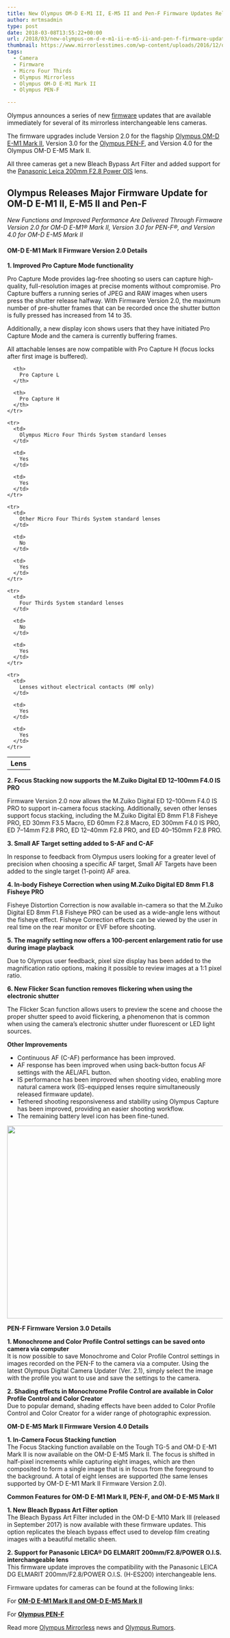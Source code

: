 ```yaml
---
title: New Olympus OM-D E-M1 II, E-M5 II and Pen-F Firmware Updates Released
author: mrtmsadmin
type: post
date: 2018-03-08T13:55:22+00:00
url: /2018/03/new-olympus-om-d-e-m1-ii-e-m5-ii-and-pen-f-firmware-updates-released/
thumbnail: https://www.mirrorlesstimes.com/wp-content/uploads/2016/12/olympus-e-m1-mark-ii-pre-order-2-750x550.jpg
tags:
  - Camera
  - Firmware
  - Micro Four Thirds
  - Olympus Mirrorless
  - Olympus OM-D E-M1 Mark II
  - Olympus PEN-F

---
```

Olympus announces a series of new [firmware][1] updates that are available immediately for several of its mirrorless interchangeable lens cameras.

The firmware upgrades include Version 2.0 for the flagship [Olympus OM-D E-M1 Mark II][2], Version 3.0 for the [Olympus PEN-F][3], and Version 4.0 for the Olympus OM-D E-M5 Mark II.

All three cameras get a new Bleach Bypass Art Filter and added support for the [Panasonic Leica 200mm F2.8 Power OIS][4] lens.<!--more-->

## Olympus Releases Major Firmware Update for OM-D E-M1 II, E-M5 II and Pen-F

_New Functions and Improved Performance Are Delivered Through Firmware Version 2.0 for OM-D E-M1® Mark II, Version 3.0 for PEN-F®, and Version 4.0 for OM-D E-M5 Mark II_

#### **OM-D E-M1 Mark II Firmware Version 2.0 Details**

**1. Improved Pro Capture Mode functionality**

Pro Capture Mode provides lag-free shooting so users can capture high-quality, full-resolution images at precise moments without compromise. Pro Capture buffers a running series of JPEG and RAW images when users press the shutter release halfway. With Firmware Version 2.0, the maximum number of pre-shutter frames that can be recorded once the shutter button is fully pressed has increased from 14 to 35.

Additionally, a new display icon shows users that they have initiated Pro Capture Mode and the camera is currently buffering frames.

All attachable lenses are now compatible with Pro Capture H (focus locks after first image is buffered).

<div class="contentTable">
  <table  class="contentTable table table-hover table table-hover"  border="0" cellspacing="0" cellpadding="0">
    <tr>
      <th>
        Lens
      </th>
      
      <th>
        Pro Capture L
      </th>
      
      <th>
        Pro Capture H
      </th>
    </tr>
    
    <tr>
      <td>
        Olympus Micro Four Thirds System standard lenses
      </td>
      
      <td>
        Yes
      </td>
      
      <td>
        Yes
      </td>
    </tr>
    
    <tr>
      <td>
        Other Micro Four Thirds System standard lenses
      </td>
      
      <td>
        No
      </td>
      
      <td>
        Yes
      </td>
    </tr>
    
    <tr>
      <td>
        Four Thirds System standard lenses
      </td>
      
      <td>
        No
      </td>
      
      <td>
        Yes
      </td>
    </tr>
    
    <tr>
      <td>
        Lenses without electrical contacts (MF only)
      </td>
      
      <td>
        Yes
      </td>
      
      <td>
        Yes
      </td>
    </tr>
  </table>
</div>

**2. Focus Stacking now supports the M.Zuiko Digital ED 12–100mm F4.0 IS PRO**

Firmware Version 2.0 now allows the M.Zuiko Digital ED 12–100mm F4.0 IS PRO to support in-camera focus stacking. Additionally, seven other lenses support focus stacking, including the M.Zuiko Digital ED 8mm F1.8 Fisheye PRO, ED 30mm F3.5 Macro, ED 60mm F2.8 Macro, ED 300mm F4.0 IS PRO, ED 7–14mm F2.8 PRO, ED 12–40mm F2.8 PRO, and ED 40–150mm F2.8 PRO.

**3. Small AF Target setting added to S-AF and C-AF**

In response to feedback from Olympus users looking for a greater level of precision when choosing a specific AF target, Small AF Targets have been added to the single target (1-point) AF area.

**4. In-body Fisheye Correction when using M.Zuiko Digital ED 8mm F1.8 Fisheye PRO**

Fisheye Distortion Correction is now available in-camera so that the M.Zuiko Digital ED 8mm F1.8 Fisheye PRO can be used as a wide-angle lens without the fisheye effect. Fisheye Correction effects can be viewed by the user in real time on the rear monitor or EVF before shooting.

**5. The magnify setting now offers a 100-percent enlargement ratio for use during image playback**

Due to Olympus user feedback, pixel size display has been added to the magnification ratio options, making it possible to review images at a 1:1 pixel ratio.

**6. New Flicker Scan function removes flickering when using the electronic shutter**

The Flicker Scan function allows users to preview the scene and choose the proper shutter speed to avoid flickering, a phenomenon that is common when using the camera’s electronic shutter under fluorescent or LED light sources.

**Other Improvements**

  * Continuous AF (C-AF) performance has been improved.
  * AF response has been improved when using back-button focus AF settings with the AEL/AFL button.
  * IS performance has been improved when shooting video, enabling more natural camera work (IS-equipped lenses require simultaneously released firmware update).
  * Tethered shooting responsiveness and stability using Olympus Capture has been improved, providing an easier shooting workflow.
  * The remaining battery level icon has been fine-tuned.

[<img class="aligncenter size-full wp-image-1028" src="https://i2.wp.com/www.mirrorlesstimes.com/wp-content/uploads/2017/03/olympus-e-m1-mark-ii-firmware-update.jpg?resize=600%2C450&#038;ssl=1" alt="" width="600" height="450" srcset="https://i2.wp.com/www.mirrorlesstimes.com/wp-content/uploads/2017/03/olympus-e-m1-mark-ii-firmware-update.jpg?w=900&ssl=1 900w, https://i2.wp.com/www.mirrorlesstimes.com/wp-content/uploads/2017/03/olympus-e-m1-mark-ii-firmware-update.jpg?resize=300%2C225&ssl=1 300w, https://i2.wp.com/www.mirrorlesstimes.com/wp-content/uploads/2017/03/olympus-e-m1-mark-ii-firmware-update.jpg?resize=768%2C576&ssl=1 768w" sizes="(max-width: 600px) 100vw, 600px" data-recalc-dims="1" />][5]

**PEN-F Firmware Version 3.0 Details**

**1. Monochrome and Color Profile Control settings can be saved onto camera via computer**  
It is now possible to save Monochrome and Color Profile Control settings in images recorded on the PEN-F to the camera via a computer. Using the latest Olympus Digital Camera Updater (Ver. 2.1), simply select the image with the profile you want to use and save the settings to the camera.

**2. Shading effects in Monochrome Profile Control are available in Color Profile Control and Color Creator**  
Due to popular demand, shading effects have been added to Color Profile Control and Color Creator for a wider range of photographic expression.

**OM-D E-M5 Mark II Firmware Version 4.0 Details**

**1. In-Camera Focus Stacking function**  
The Focus Stacking function available on the Tough TG-5 and OM-D E-M1 Mark II is now available on the OM-D E-M5 Mark II. The focus is shifted in half-pixel increments while capturing eight images, which are then composited to form a single image that is in focus from the foreground to the background. A total of eight lenses are supported (the same lenses supported by OM-D E-M1 Mark II Firmware Version 2.0).

**Common Features for OM-D E-M1 Mark II, PEN-F, and OM-D E-M5 Mark II**

**1. New Bleach Bypass Art Filter option**  
The Bleach Bypass Art Filter included in the OM-D E-M10 Mark III (released in September 2017) is now available with these firmware updates. This option replicates the bleach bypass effect used to develop film creating images with a beautiful metallic sheen.

**2. Support for Panasonic LEICA® DG ELMARIT 200mm/F2.8/POWER O.I.S. interchangeable lens**  
This firmware update improves the compatibility with the Panasonic LEICA DG ELMARIT 200mm/F2.8/POWER O.I.S. (H-ES200) interchangeable lens.

Firmware updates for cameras can be found at the following links:

For **[OM-D E-M1 Mark II and OM-D E-M5 Mark II][6]**

For **[Olympus PEN-F][7]**

Read more [Olympus Mirrorless][8] news and <a href="https://www.dailycameranews.com/tag/olympus-rumors/" target="_blank" rel="noopener">Olympus Rumors</a>.

 [1]: https://www.mirrorlesstimes.com/tag/firmware/
 [2]: https://www.mirrorlesstimes.com/tag/olympus-om-d-e-m1-mark-ii/
 [3]: https://www.mirrorlesstimes.com/tag/olympus-pen-f/
 [4]: https://www.mirrorlesstimes.com/2017/11/panasonic-g9-leica-dg-elmarit-200mm-f2-8-lens-officially-announced/
 [5]: https://i2.wp.com/www.mirrorlesstimes.com/wp-content/uploads/2017/03/olympus-e-m1-mark-ii-firmware-update.jpg?ssl=1
 [6]: http://cs.olympus-imaging.jp/en/support/imsg/digicamera/download/software/firm/e1/index.cfm#omd
 [7]: http://cs.olympus-imaging.jp/en/support/imsg/digicamera/download/software/firm/e1/index.cfm#fp
 [8]: https://www.mirrorlesstimes.com/tag/olympus-mirrorless/